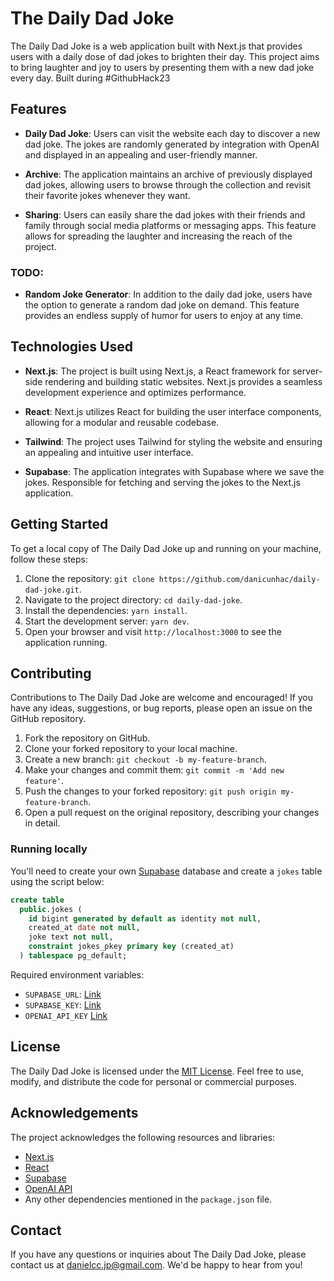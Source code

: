 # The Daily Dad Joke

The Daily Dad Joke is a web application built with Next.js that provides users with a daily dose of dad jokes to brighten their day. This project aims to bring laughter and joy to users by presenting them with a new dad joke every day. Built during #GithubHack23

## Features

- **Daily Dad Joke**: Users can visit the website each day to discover a new dad joke. The jokes are randomly generated by integration with OpenAI and displayed in an appealing and user-friendly manner.

- **Archive**: The application maintains an archive of previously displayed dad jokes, allowing users to browse through the collection and revisit their favorite jokes whenever they want.

- **Sharing**: Users can easily share the dad jokes with their friends and family through social media platforms or messaging apps. This feature allows for spreading the laughter and increasing the reach of the project.

### TODO:

- **Random Joke Generator**: In addition to the daily dad joke, users have the option to generate a random dad joke on demand. This feature provides an endless supply of humor for users to enjoy at any time.

## Technologies Used

- **Next.js**: The project is built using Next.js, a React framework for server-side rendering and building static websites. Next.js provides a seamless development experience and optimizes performance.

- **React**: Next.js utilizes React for building the user interface components, allowing for a modular and reusable codebase.

- **Tailwind**: The project uses Tailwind for styling the website and ensuring an appealing and intuitive user interface.

- **Supabase**: The application integrates with Supabase where we save the jokes. Responsible for fetching and serving the jokes to the Next.js application.

## Getting Started

To get a local copy of The Daily Dad Joke up and running on your machine, follow these steps:

1. Clone the repository: `git clone https://github.com/danicunhac/daily-dad-joke.git`.
2. Navigate to the project directory: `cd daily-dad-joke`.
3. Install the dependencies: `yarn install`.
4. Start the development server: `yarn dev`.
5. Open your browser and visit `http://localhost:3000` to see the application running.

## Contributing

Contributions to The Daily Dad Joke are welcome and encouraged! If you have any ideas, suggestions, or bug reports, please open an issue on the GitHub repository.

1. Fork the repository on GitHub.
2. Clone your forked repository to your local machine.
3. Create a new branch: `git checkout -b my-feature-branch`.
4. Make your changes and commit them: `git commit -m 'Add new feature'`.
5. Push the changes to your forked repository: `git push origin my-feature-branch`.
6. Open a pull request on the original repository, describing your changes in detail.

### Running locally

You'll need to create your own [Supabase](https://supabase.com/) database and create a `jokes` table using the script below:

```sql
create table
  public.jokes (
    id bigint generated by default as identity not null,
    created_at date not null,
    joke text not null,
    constraint jokes_pkey primary key (created_at)
  ) tablespace pg_default;
```

Required environment variables:

- `SUPABASE_URL`: [Link](https://app.supabase.com/sign-in?returnTo=%2Fproject%2F_%2Fsettings%2Fapi)
- `SUPABASE_KEY`: [Link](https://app.supabase.com/sign-in?returnTo=%2Fproject%2F_%2Fsettings%2Fapi)
- `OPENAI_API_KEY` [Link](https://platform.openai.com/account/api-keys)

## License

The Daily Dad Joke is licensed under the [MIT License](LICENSE). Feel free to use, modify, and distribute the code for personal or commercial purposes.

## Acknowledgements

The project acknowledges the following resources and libraries:

- [Next.js](https://nextjs.org)
- [React](https://reactjs.org)
- [Supabase](https://supabase.com/)
- [OpenAI API](https://openai.com/blog/openai-api)
- Any other dependencies mentioned in the `package.json` file.

## Contact

If you have any questions or inquiries about The Daily Dad Joke, please contact us at [danielcc.jp@gmail.com](danielcc.jp@gmail.com). We'd be happy to hear from you!

